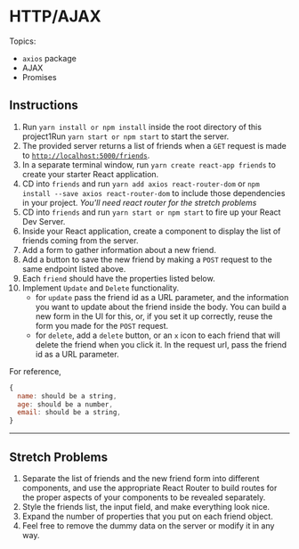 # HTTP/AJAX

Topics:

- `axios` package
- AJAX
- Promises

## Instructions

1. Run `yarn install or npm install` inside the root directory of this project1Run `yarn start or npm start` to start the server.
1. The provided server returns a list of friends when a `GET` request is made to [`http://localhost:5000/friends`](http://localhost:5000/friends).
1. In a separate terminal window, run `yarn create react-app friends` to create your starter React application.
1. CD into `friends` and run `yarn add axios react-router-dom` or `npm install --save axios react-router-dom` to include those dependencies in your project. _You'll need react router for the stretch problems_
1. CD into `friends` and run `yarn start or npm start` to fire up your React Dev Server.
1. Inside your React application, create a component to display the list of friends coming from the server.
1. Add a form to gather information about a new friend.
1. Add a button to save the new friend by making a `POST` request to the same endpoint listed above.
1. Each `friend` should have the properties listed below.
1. Implement `Update` and `Delete` functionality.
   - for `update` pass the friend id as a URL parameter, and the information you want to update about the friend inside the body. You can build a new form in the UI for this, or, if you set it up correctly, reuse the form you made for the `POST` request.
   - for `delete`, add a `delete` button, or an `x` icon to each friend that will delete the friend when you click it. In the request url, pass the friend id as a URL parameter.

For reference,

```js
{
  name: should be a string,
  age: should be a number,
  email: should be a string,
}
```

---

## Stretch Problems

1. Separate the list of friends and the new friend form into different components, and use the appropriate React Router to build routes for the proper aspects of your components to be revealed separately.
1. Style the friends list, the input field, and make everything look nice.
1. Expand the number of properties that you put on each friend object.
1. Feel free to remove the dummy data on the server or modify it in any way.
